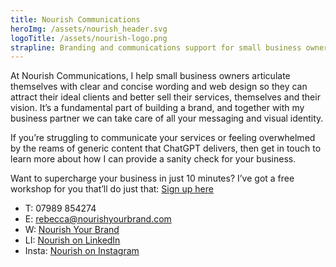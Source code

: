 ```yaml
---
title: Nourish Communications
heroImg: /assets/nourish_header.svg
logoTitle: /assets/nourish-logo.png
strapline: Branding and communications support for small business owners 
---
```


At Nourish Communications, I help small business owners articulate themselves with clear and concise wording and web design so they can attract their ideal clients and better sell their services, themselves and their vision. It’s a fundamental part of building a brand, and together with my business partner we can take care of all your messaging and visual identity. 

If you’re struggling to communicate your services or feeling overwhelmed by the reams of generic content that ChatGPT delivers, then get in touch to learn more about how I can provide a sanity check for your business. 

Want to supercharge your business in just 10 minutes? I’ve got a free workshop for you that’ll do just that: [Sign up here](https://powerhousepositioning.com/supercharge-your-business-in-10-minutes)

- T: 07989 854274
- E: rebecca@nourishyourbrand.com
- W: [Nourish Your Brand](https://www.nourishyourbrand.com)
- LI: [Nourish on LinkedIn](https://www.linkedin.com/in/rebecca-miles-writer/)
- Insta: [Nourish on Instagram](https://www.instagram.com/powerhousepositioning/)

